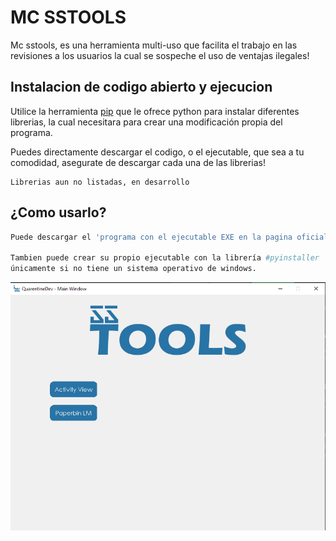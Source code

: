 # MC SSTOOLS 

Mc sstools, es una herramienta multi-uso que facilita el trabajo en las revisiones a los usuarios la cual se sospeche el uso de ventajas ilegales!



## Instalacion de codigo abierto  y ejecucion

Utilice la herramienta [pip](https://pip.pypa.io/en/stable/) que le ofrece python para instalar diferentes librerias, la cual necesitara para crear una modificación propia del programa.

Puedes directamente descargar el codigo, o el ejecutable, que sea a tu comodidad, asegurate de descargar cada una de las librerias!

```
Librerias aun no listadas, en desarrollo
```
## ¿Como usarlo?

```python
Puede descargar el 'programa con el ejecutable EXE en la pagina oficial'.

Tambien puede crear su propio ejecutable con la librería #pyinstaller
únicamente si no tiene un sistema operativo de windows.

```

![Screenshot](screenshot_33.png)
